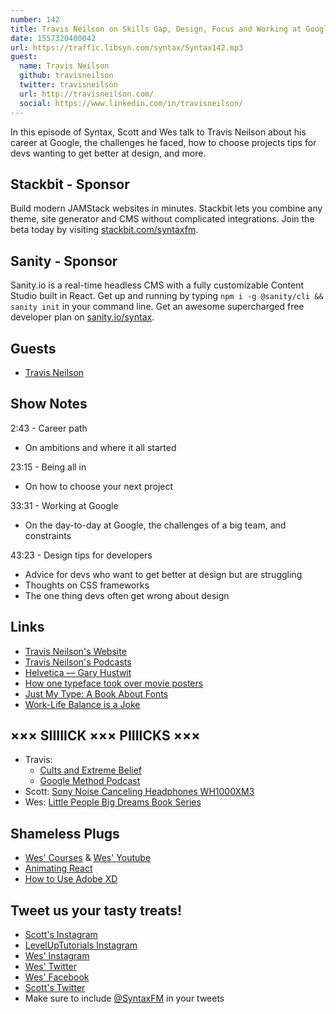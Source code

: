 ```yaml
---
number: 142
title: Travis Neilson on Skills Gap, Design, Focus and Working at Google
date: 1557320400042
url: https://traffic.libsyn.com/syntax/Syntax142.mp3
guest:
  name: Travis Neilson
  github: travisneilson
  twitter: travisneilson
  url: http://travisneilson.com/
  social: https://www.linkedin.com/in/travisneilson/
---
```


In this episode of Syntax, Scott and Wes talk to Travis Neilson about his career at Google, the challenges he faced, how to choose projects tips for devs wanting to get better at design, and more.

## Stackbit - Sponsor

Build modern JAMStack websites in minutes. Stackbit lets you combine any theme, site generator and CMS without complicated integrations. Join the beta today by visiting [stackbit.com/syntaxfm](https://www.stackbit.com/syntaxfm/).

## Sanity - Sponsor

Sanity.io is a real-time headless CMS with a fully customizable Content Studio built in React. Get up and running by typing `npm i -g @sanity/cli && sanity init` in your command line. Get an awesome supercharged free developer plan on [sanity.io/syntax](https://sanity.io/syntax?utm_source=syntax-fm&utm_campaign=syntax1).

## Guests

* [Travis Neilson](https://twitter.com/travisneilson)

## Show Notes

2:43 - Career path

- On ambitions and where it all started

23:15 - Being all in

- On how to choose your next project

33:31 - Working at Google

- On the day-to-day at Google, the challenges of a big team, and constraints

43:23 - Design tips for developers

- Advice for devs who want to get better at design but are struggling
- Thoughts on CSS frameworks
- The one thing devs often get wrong about design

## Links

- [Travis Neilson's Website](http://travisneilson.com/)
- [Travis Neilson's Podcasts](http://travisneilson.com/podcasts/)
- [Helvetica — Gary Hustwit](https://www.amazon.com/Helvetica-David-Carson/dp/B079N3Y4C6)
- [How one typeface took over movie posters](https://www.youtube.com/watch?v=yI4shGV1EsM)
- [Just My Type: A Book About Fonts](https://www.amazon.com/Just-My-Type-About-Fonts/dp/1592407463)
- [Work-Life Balance is a Joke](https://us6.campaign-archive.com/?u=2abae111d44df144b3b3986bc&id=43066ab0cb&e=%5BUNIQID%5D)

## ××× SIIIIICK ××× PIIIICKS ×××

- Travis: 
  * [Cults and Extreme Belief](https://www.hulu.com/series/cults-and-extreme-belief-732b89b1-7af0-4bed-9a28-6ca51d2b1e69)
  * [Google Method Podcast](https://design.google/library/method-podcast-episode-1/)
- Scott: [Sony Noise Canceling Headphones WH1000XM3](https://amzn.to/2Gqc7Tt)
- Wes: [Little People Big Dreams Book Series](https://amzn.to/2DfA0Lk)

## Shameless Plugs
* [Wes' Courses](https://wesbos.com/courses) & [Wes' Youtube](https://www.youtube.com/user/wesbos)
* [Animating React](https://www.leveluptutorials.com/tutorials/animating-react)
* [How to Use Adobe XD](https://leveluptutorials.com/pro)

## Tweet us your tasty treats!

- [Scott's Instagram](https://www.instagram.com/stolinski/)
- [LevelUpTutorials Instagram](https://www.instagram.com/LevelUpTutorials/)
- [Wes' Instagram](https://www.instagram.com/wesbos/)
- [Wes' Twitter](https://twitter.com/wesbos)
- [Wes' Facebook](https://www.facebook.com/wesbos.developer)
- [Scott's Twitter](https://twitter.com/stolinski)
- Make sure to include [@SyntaxFM](https://twitter.com/SyntaxFM) in your tweets
